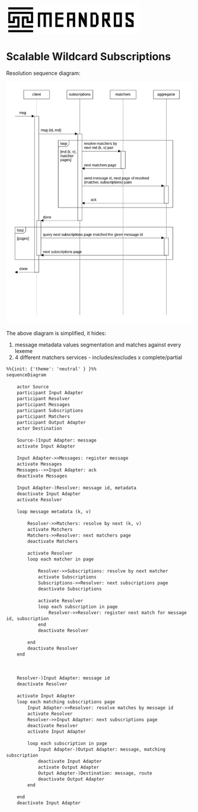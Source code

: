 <img alt="title" height="80" src="title.png"/>

# Scalable Wildcard Subscriptions

Resolution sequence diagram:

![dia-seq-subscription-resolution](dia-seq-subscription-resolution.png)

The above diagram is simplified, it hides:
1. message metadata values segmentation and matches against every lexeme
2. 4 different matchers services - includes/excludes x complete/partial

```mermaid
%%{init: {'theme': 'neutral' } }%%
sequenceDiagram

    actor Source
    participant Input Adapter
    participant Resolver
    participant Messages
    participant Subscriptions
    participant Matchers
    participant Output Adapter
    actor Destination

    Source-)Input Adapter: message
    activate Input Adapter
    
    Input Adapter->>Messages: register message
    activate Messages
    Messages-->>Input Adapter: ack
    deactivate Messages
    
    Input Adapter-)Resolver: message id, metadata
    deactivate Input Adapter
    activate Resolver
    
    loop message metadata (k, v)
    
        Resolver->>Matchers: resolve by next (k, v)
        activate Matchers
        Matchers->>Resolver: next matchers page
        deactivate Matchers
        
        activate Resolver
        loop each matcher in page
            
            Resolver->>Subscriptions: resolve by next matcher
            activate Subscriptions
            Subscriptions->>Resolver: next subscriptions page
            deactivate Subscriptions
            
            activate Resolver
            loop each subscription in page
                Resolver->>Resolver: register next match for message id, subscription
            end
            deactivate Resolver
            
        end
        deactivate Resolver
    end
    
    
    
    Resolver-)Input Adapter: message id
    deactivate Resolver

    activate Input Adapter
    loop each matching subscriptions page
        Input Adapter->>Resolver: resolve matches by message id
        activate Resolver
        Resolver->>Input Adapter: next subscriptions page
        deactivate Resolver
        activate Input Adapter
        
        loop each subscription in page
            Input Adapter-)Output Adapter: message, matching subscription
            deactivate Input Adapter
            activate Output Adapter
            Output Adapter-)Destination: message, route
            deactivate Output Adapter
        end
        
    end
    deactivate Input Adapter
```